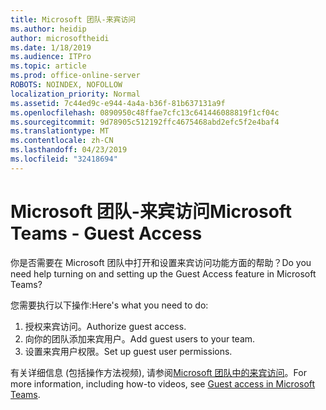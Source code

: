 ```yaml
---
title: Microsoft 团队-来宾访问
ms.author: heidip
author: microsoftheidi
ms.date: 1/18/2019
ms.audience: ITPro
ms.topic: article
ms.prod: office-online-server
ROBOTS: NOINDEX, NOFOLLOW
localization_priority: Normal
ms.assetid: 7c44ed9c-e944-4a4a-b36f-81b637131a9f
ms.openlocfilehash: 0890950c48ffae7cfc13c641446088819f1cf04c
ms.sourcegitcommit: 9d78905c512192ffc4675468abd2efc5f2e4baf4
ms.translationtype: MT
ms.contentlocale: zh-CN
ms.lasthandoff: 04/23/2019
ms.locfileid: "32418694"
---
```

# <a name="microsoft-teams---guest-access"></a><span data-ttu-id="85c93-102">Microsoft 团队-来宾访问</span><span class="sxs-lookup"><span data-stu-id="85c93-102">Microsoft Teams - Guest Access</span></span>

<span data-ttu-id="85c93-103">你是否需要在 Microsoft 团队中打开和设置来宾访问功能方面的帮助？</span><span class="sxs-lookup"><span data-stu-id="85c93-103">Do you need help turning on and setting up the Guest Access feature in Microsoft Teams?</span></span>

<span data-ttu-id="85c93-104">您需要执行以下操作:</span><span class="sxs-lookup"><span data-stu-id="85c93-104">Here's what you need to do:</span></span>

1. <span data-ttu-id="85c93-105">授权来宾访问。</span><span class="sxs-lookup"><span data-stu-id="85c93-105">Authorize guest access.</span></span>
1. <span data-ttu-id="85c93-106">向你的团队添加来宾用户。</span><span class="sxs-lookup"><span data-stu-id="85c93-106">Add guest users to your team.</span></span>
1. <span data-ttu-id="85c93-107">设置来宾用户权限。</span><span class="sxs-lookup"><span data-stu-id="85c93-107">Set up guest user permissions.</span></span>

<span data-ttu-id="85c93-108">有关详细信息 (包括操作方法视频), 请参阅[Microsoft 团队中的来宾访问](https://docs.microsoft.com/en-us/microsoftteams/guest-access)。</span><span class="sxs-lookup"><span data-stu-id="85c93-108">For more information, including how-to videos, see [Guest access in Microsoft Teams](https://docs.microsoft.com/en-us/microsoftteams/guest-access).</span></span>


